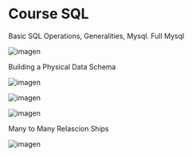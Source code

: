 # Course SQL
 Basic SQL Operations, Generalities, Mysql. Full Mysql

![imagen](https://user-images.githubusercontent.com/42680508/125184493-90e5d180-e1db-11eb-96b9-85f5be5061d0.png)

Building a Physical Data Schema

![imagen](https://user-images.githubusercontent.com/42680508/125184510-b70b7180-e1db-11eb-9c04-c94584bdd300.png)

![imagen](https://user-images.githubusercontent.com/42680508/125184518-c2f73380-e1db-11eb-80a0-47b29648b197.png)

![imagen](https://user-images.githubusercontent.com/42680508/125184533-d60a0380-e1db-11eb-99d2-51e47070da98.png)

Many to Many Relascion Ships

![imagen](https://user-images.githubusercontent.com/42680508/125184556-f934b300-e1db-11eb-8389-08d1f13b296e.png)
